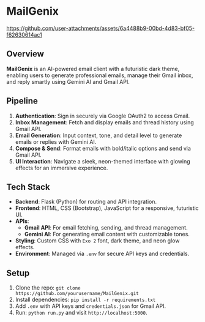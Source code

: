# MailGenix


https://github.com/user-attachments/assets/6a4488b9-00bd-4d83-bf05-f62630614ac1


## Overview

**MailGenix** is an AI-powered email client with a futuristic dark theme, enabling users to generate professional emails, manage their Gmail inbox, and reply smartly using Gemini AI and Gmail API.

## Pipeline

1. **Authentication**: Sign in securely via Google OAuth2 to access Gmail.
2. **Inbox Management**: Fetch and display emails and thread history using Gmail API.
3. **Email Generation**: Input context, tone, and detail level to generate emails or replies with Gemini AI.
4. **Compose & Send**: Format emails with bold/italic options and send via Gmail API.
5. **UI Interaction**: Navigate a sleek, neon-themed interface with glowing effects for an immersive experience.

## Tech Stack

- **Backend**: Flask (Python) for routing and API integration.
- **Frontend**: HTML, CSS (Bootstrap), JavaScript for a responsive, futuristic UI.
- **APIs**:
  - **Gmail API**: For email fetching, sending, and thread management.
  - **Gemini AI**: For generating email content with customizable tones.
- **Styling**: Custom CSS with `Exo 2` font, dark theme, and neon glow effects.
- **Environment**: Managed via `.env` for secure API keys and credentials.

## Setup

1. Clone the repo: `git clone https://github.com/yourusername/MailGenix.git`
2. Install dependencies: `pip install -r requirements.txt`
3. Add `.env` with API keys and `credentials.json` for Gmail API.
4. Run: `python run.py` and visit `http://localhost:5000`.
